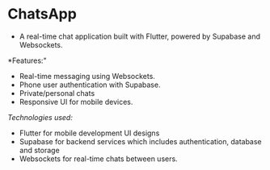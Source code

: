 # ChatsApp

- A real-time chat application built with Flutter, powered by Supabase and Websockets.

*Features:"

- Real-time messaging using Websockets.
- Phone user authentication with Supabase.
- Private/personal chats
- Responsive UI for mobile devices.

*Technologies used:*

- Flutter for mobile development UI designs 
- Supabase for backend services which includes authentication, database and storage 
- Websockets for real-time chats between users.
